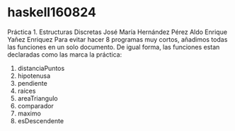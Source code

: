 # haskell160824
Práctica 1. Estructuras Discretas
José María Hernández Pérez
Aldo Enrique Yañez Enriquez
Para evitar hacer 8 programas muy cortos, añadimos todas las funciones en un solo documento. De igual forma, las funciones estan declaradas como las marca la práctica:
1. distanciaPuntos
2. hipotenusa
3. pendiente
4. raices
5. areaTriangulo
6. comparador
7. maximo
8. esDescendente
